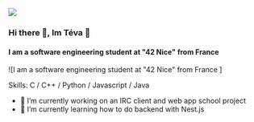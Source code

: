 ![](https://cdn.midjourney.com/14d7b458-7cc5-456a-be75-c120b3d6f282/0_1.png)
### Hi there 👋, Im Téva 🙉
#### I am a software engineering student at "42 Nice" from France 
![I am a software engineering student at "42 Nice" from France ]


Skills: C / C++ / Python / Javascript / Java

- 🔭 I’m currently working on an IRC client and web app school project 
- 🌱 I’m currently learning how to do backend with Nest.js 

